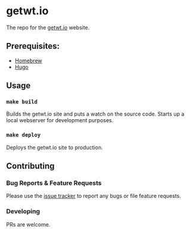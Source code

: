 # getwt.io
The repo for the [getwt.io](http://getwt.io) website.

## Prerequisites:
* [Homebrew](http://brew.sh/)
* [Hugo](https://gohugo.io/)

## Usage

### `make build`
Builds the getwt.io site and puts a watch on the source code. Starts up a local webserver for development purposes.

### `make deploy`
Deploys the getwt.io site to production.

## Contributing

### Bug Reports & Feature Requests

Please use the [issue tracker](https://github.com/wellington/getwt.io/issues) to report any bugs or file feature requests.

### Developing

PRs are welcome.

